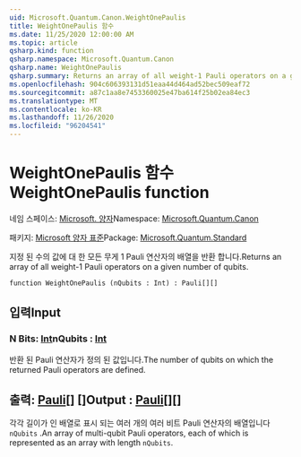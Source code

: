 ```yaml
---
uid: Microsoft.Quantum.Canon.WeightOnePaulis
title: WeightOnePaulis 함수
ms.date: 11/25/2020 12:00:00 AM
ms.topic: article
qsharp.kind: function
qsharp.namespace: Microsoft.Quantum.Canon
qsharp.name: WeightOnePaulis
qsharp.summary: Returns an array of all weight-1 Pauli operators on a given number of qubits.
ms.openlocfilehash: 904c606393131d51eaa44d464ad52bec509eaf72
ms.sourcegitcommit: a87c1aa8e7453360025e47ba614f25b02ea84ec3
ms.translationtype: MT
ms.contentlocale: ko-KR
ms.lasthandoff: 11/26/2020
ms.locfileid: "96204541"
---
```

# <a name="weightonepaulis-function"></a><span data-ttu-id="c56c0-102">WeightOnePaulis 함수</span><span class="sxs-lookup"><span data-stu-id="c56c0-102">WeightOnePaulis function</span></span>

<span data-ttu-id="c56c0-103">네임 스페이스: [Microsoft. 양자](xref:Microsoft.Quantum.Canon)</span><span class="sxs-lookup"><span data-stu-id="c56c0-103">Namespace: [Microsoft.Quantum.Canon](xref:Microsoft.Quantum.Canon)</span></span>

<span data-ttu-id="c56c0-104">패키지: [Microsoft 양자 표준](https://nuget.org/packages/Microsoft.Quantum.Standard)</span><span class="sxs-lookup"><span data-stu-id="c56c0-104">Package: [Microsoft.Quantum.Standard](https://nuget.org/packages/Microsoft.Quantum.Standard)</span></span>


<span data-ttu-id="c56c0-105">지정 된 수의 값에 대 한 모든 무게 1 Pauli 연산자의 배열을 반환 합니다.</span><span class="sxs-lookup"><span data-stu-id="c56c0-105">Returns an array of all weight-1 Pauli operators on a given number of qubits.</span></span>

```qsharp
function WeightOnePaulis (nQubits : Int) : Pauli[][]
```


## <a name="input"></a><span data-ttu-id="c56c0-106">입력</span><span class="sxs-lookup"><span data-stu-id="c56c0-106">Input</span></span>

### <a name="nqubits--int"></a><span data-ttu-id="c56c0-107">N Bits: [Int](xref:microsoft.quantum.lang-ref.int)</span><span class="sxs-lookup"><span data-stu-id="c56c0-107">nQubits : [Int](xref:microsoft.quantum.lang-ref.int)</span></span>

<span data-ttu-id="c56c0-108">반환 된 Pauli 연산자가 정의 된 값입니다.</span><span class="sxs-lookup"><span data-stu-id="c56c0-108">The number of qubits on which the returned Pauli operators are defined.</span></span>



## <a name="output--pauli"></a><span data-ttu-id="c56c0-109">출력: [Pauli](xref:microsoft.quantum.lang-ref.pauli)[] []</span><span class="sxs-lookup"><span data-stu-id="c56c0-109">Output : [Pauli](xref:microsoft.quantum.lang-ref.pauli)[][]</span></span>

<span data-ttu-id="c56c0-110">각각 길이가 인 배열로 표시 되는 여러 개의 여러 비트 Pauli 연산자의 배열입니다 `nQubits` .</span><span class="sxs-lookup"><span data-stu-id="c56c0-110">An array of multi-qubit Pauli operators, each of which is represented as an array with length `nQubits`.</span></span>
